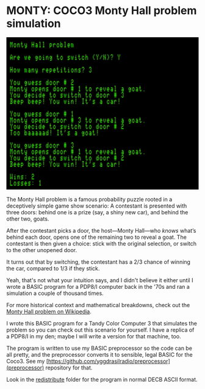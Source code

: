 MONTY: COCO3 Monty Hall problem simulation
==========

![](images/screenshot.jpg)

The Monty Hall problem is a famous probability puzzle rooted in a deceptively simple game show scenario:
A contestant is presented with three doors: behind one is a prize (say, a shiny new car), and behind the other two, goats.

After the contestant picks a door, the host&mdash;Monty Hall&mdash;who _knows_ what’s behind each door, opens one of the remaining two to reveal
a goat. The contestant is then given a choice: stick with the original selection, or switch to the other unopened door.

It turns out that by switching, the contestant has a 2/3 chance of winning the car, compared to 1/3 if they stick.

Yeah, that's not what your intuition says, and I didn't believe it either until I wrote a BASIC program for a PDP8/I computer back
in the '70s and ran a simulation a couple of thousand times.

For more historical context and mathematical breakdowns, check out the [Monty Hall problem on Wikipedia](https://en.wikipedia.org/wiki/Monty_Hall_problem).

I wrote this BASIC program for a Tandy Color Computer 3 that simulates the problem so you can check out this scenario for yourself.
I have a replica of a PDP8/I in my den; maybe I will write a version for that machine, too.

The program is written to use my BASIC preprocessor so the code can be all pretty, and the preprocessor converts it to
sensible, legal BASIC for the Coco3.  See my [https://github.com/yggdrasilradio/preprocessor](preprocessor) repository for that.

Look in the [redistribute](https://github.com/yggdrasilradio/monty/tree/master/redistribute) folder for the program in normal DECB ASCII format.

